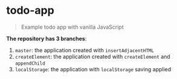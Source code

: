 # todo-app

> Example todo app with vanilla JavaScript

**The repository has 3 branches**:
1. `master`: the application created with `insertAdjacentHTML`
2. `createElement`: the application created with `createElement` and `appendChild`
3. `localStorage`: the application with `localStorage` saving applied
